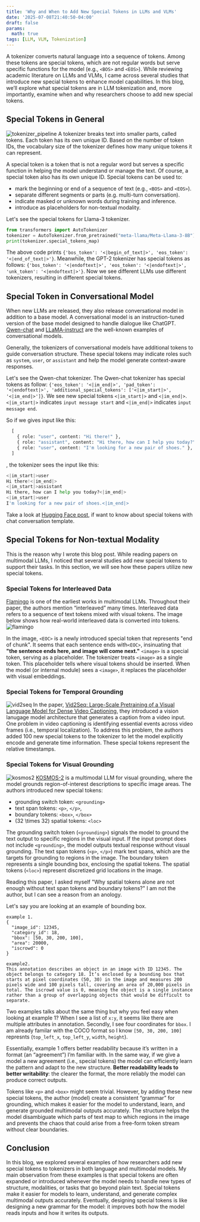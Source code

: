 ```yaml
---
title: 'Why and When to Add New Special Tokens in LLMs and VLMs'
date: '2025-07-08T21:40:50-04:00'
draft: false
params:
  math: true
tags: [LLM, VLM, Tokenization]
---
```


A tokenizer converts natural language into a sequence of tokens. Among these tokens are special tokens, which are not regular words but serve specific functions for the model (e.g., `<BOS>` and `<EOS>`). While reviewing academic literature on LLMs and VLMs, I came across several studies that introduce new special tokens to enhance model capabilities. In this blog, we’ll explore what special tokens are in LLM tokenization and, more importantly, examine when and why researchers choose to add new special tokens.

## Special Tokens in General
![tokenizer_pipeline](/images/2025-07-08_special_token/tokenizer_pipeline.png)
A tokenizer breaks text into smaller parts, called tokens. Each token has its own unique ID. Based on the number of token IDs, the vocabulary size of the tokenizer defines how many unique tokens it can represent. 

A special token is a token that is not a regular word but serves a specific function in helping the model understand or manage the text. Of course, a special token also has its own unique ID.
Special tokens can be used to:
- mark the beginning or end of a sequence of text (e.g., `<BOS>` and `<EOS>`).
- separate different segments or parts (e.g. multi-turn conversation).
- indicate masked or unknown words during training and inference.
- introduce as placeholders for non-textual modality.

Let's see the special tokens for Llama-3 tokenizer.
```python
from transformers import AutoTokenizer
tokenizer = AutoTokenizer.from_pretrained("meta-llama/Meta-Llama-3-8B")
print(tokenizer.special_tokens_map)
```
The above code prints `{'bos_token': '<|begin_of_text|>', 'eos_token': '<|end_of_text|>'}`. Meanwhile, the GPT-2 tokenizer has special tokens as follows: `{'bos_token': '<|endoftext|>', 'eos_token': '<|endoftext|>', 'unk_token': '<|endoftext|>'}`. 
Now we see different LLMs use different tokenizers, resulting in different special tokens.

## Special Token in Conversational Model
When new LLMs are released, they also release conversational model in addition to a base model. A conversational model is an instruction-tuned version of the base model designed to handle dialogue like ChatGPT. [Qwen-chat](https://huggingface.co/Qwen/Qwen1.5-7B-Chat) and [LLaMA-instruct](https://huggingface.co/meta-llama/Meta-Llama-3-8B-Instruct) are the well-known examples of conversational models.

Generally, the tokenizers of conversational models have additional tokens to guide conversation structure. These special tokens may indicate roles such as `system`, `user`, or `assistant` and help the model generate context-aware responses.

Let's see the Qwen-chat tokenizer. The Qwen-chat tokenizer has special tokens as follow: `{'eos_token': '<|im_end|>', 'pad_token': '<|endoftext|>', 'additional_special_tokens': ['<|im_start|>', '<|im_end|>']}`. We see new special tokens `<|im_start|>` and `<|im_end|>`. `<|im_start|>` indicates `input message start` and `<|im_end|>` indicates `input message end`. 

So if we gives input like this:
``` python
  [
    { role: "user", content: "Hi there!" },
    { role: "assistant", content: "Hi there, how can I help you today?" },
    { role: "user", content: "I'm looking for a new pair of shoes." },
  ]
```
, the tokenizer sees the input like this:
``` python
<|im_start|>user
Hi there!<|im_end|>
<|im_start|>assistant
Hi there, how can I help you today?<|im_end|>
<|im_start|>user
I'm looking for a new pair of shoes.<|im_end|>
```

Take a look at [Hugging Face post](https://huggingface.co/learn/agents-course/en/unit1/messages-and-special-tokens), if want to know about special tokens with chat conversation template.

## Special Tokens for Non-textual Modality
This is the reason why I wrote this blog post. While reading papers on multimodal LLMs, I noticed that several studies add new special tokens to support their tasks. In this section, we will see how these papers utilize new special tokens.

### Special Tokens for Interleaved Data
[Flamingo](https://arxiv.org/pdf/2204.14198) is one of the earliest works in multimodal LLMs. Throughout their paper, the authors mention “interleaved” many times. Interleaved data refers to a sequence of text tokens mixed with visual tokens. The image below shows how real-world interleaved data is converted into tokens.
![flamingo](/images/2025-07-08_special_token/flamingo.png)

In the image, `<EOC>` is a newly introduced special token that represents "end of chunk". It seems that each sentence ends with`<EOC>`, insinuating that **"the sentence ends here, and image will come next."** `<image>` is a special token, serving as a placeholder. The tokenizer treats `<image>` as a single token. This placeholder tells where visual tokens should be inserted. When the model (or internal module) sees a `<image>`, it replaces the placeholder with visual embeddings.

### Special Tokens for Temporal Grounding
![vid2seq](/images/2025-07-08_special_token/vid2seq.png)
In the paper, [Vid2Seq: Large-Scale Pretraining of a Visual Language Model for Dense Video Captioning](https://arxiv.org/pdf/2302.14115), they introduced a vision lanugage model architecture that generates a caption from a video input. One problem in video captioning is identifying essential events across video frames (i.e., temporal localization). To address this problem, the authors added 100 new special tokens to the tokenizer to let the model explicitly encode and generate time information. These special tokens represent the relative timestamps.

### Special Tokens for Visual Grounding
![kosmos2](/images/2025-07-08_special_token/kosmos2.png)
[KOSMOS-2](https://arxiv.org/pdf/2306.14824#page=13.61) is a multimodal LLM for visual grounding, where the model grounds region-of-interest descriptions to specific image areas. The authors introduced new special tokens:
- grounding switch token: `<grounding>`
- text span tokens: `<p>`, `</p>`, 
- boundary tokens: `<box>`, `</box>`
- \(32 \times 32\) spatial tokens: `<loc>`

The grounding switch token (`<grounding>`) signals the model to ground the text output to specific regions in the visual input. If the input prompt does not include `<grounding>`, the model outputs textual response without visual grounding. The text span tokens (`<p>`, `</p>`) mark text spans, which are the targets for grounding to regions in the image. The boundary token represents a single bounding box, enclosing the spatial tokens. The spatial tokens (`<loc>`) represent discretized grid locations in the image.

Reading this paper, I asked myself "Why spatial tokens alone are not enough without text span tokens and boundary tokens?" I am not the author, but I can see a reason from an anology.

Let's say you are looking at an example of bounding box.
```
example 1.
{
  "image_id": 12345,
  "category_id": 18,
  "bbox": [50, 30, 200, 100],
  "area": 20000,
  "iscrowd": 0
}
```

```
example2.
This annotation describes an object in an image with ID 12345. The object belongs to category 18. It’s enclosed by a bounding box that starts at pixel coordinates (50, 30) in the image and measures 200 pixels wide and 100 pixels tall, covering an area of 20,000 pixels in total. The iscrowd value is 0, meaning the object is a single instance rather than a group of overlapping objects that would be difficult to separate.
```

Two examples talks about the same thing but why you feel easy when looking at example 1? When I see a list of `x:y`, it seems like there are multiple attributes in annotation. Secondly, I see four coordinates for `bbox`. I am already familar with the COCO format so I know `[50, 30, 200, 100]` represnts (`top_left_x`, `top_left_y`, `width`, `height`). 

Essentially, example 1 offers better readability because it’s written in a format (an “agreement”) I’m familiar with. In the same way, if we give a model a new agreement (i.e., special tokens) the model can efficiently learn the pattern and adapt to the new structure. **Better readability leads to better writability**: the clearer the format, the more reliably the model can produce correct outputs.

Tokens like `<p>` and `<box>` might seem trivial. However, by adding these new special tokens, the author (model) create a consistent “grammar” for grounding, which makes it easier for the model to understand, learn, and generate grounded multimodal outputs accurately. The structure helps the model disambiguate which parts of text map to which regions in the image and prevents the chaos that could arise from a free-form token stream without clear boundaries.

## Conclusion
In this blog, we explored several examples of how researchers add new special tokens to tokenizers in both language and multimodal models. My main observation from these examples is that special tokens are often expanded or introduced whenever the model needs to handle new types of structure, modalities, or tasks that go beyond plain text. Special tokens make it easier for models to learn, understand, and generate complex multimodal outputs accurately. Eventually, designing special tokens is like designing a new grammar for the model: it improves both how the model reads inputs and how it writes its outputs.